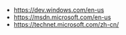 * https://dev.windows.com/en-us
* https://msdn.microsoft.com/en-us
* https://technet.microsoft.com/zh-cn/
